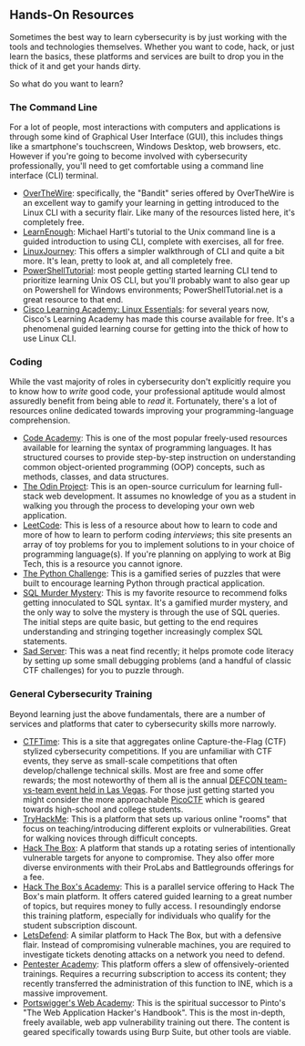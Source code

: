 ## Hands-On Resources

Sometimes the best way to learn cybersecurity is by just working with the tools and technologies themselves. Whether you want to code, hack, or just learn the basics, these platforms and services are built to drop you in the thick of it and get your hands dirty.

So what do you want to learn?

### The Command Line

For a lot of people, most interactions with computers and applications is through some kind of Graphical User Interface (GUI), this includes things like a smartphone's touchscreen, Windows Desktop, web browsers, etc. However if you're going to become involved with cybersecurity professionally, you'll need to get comfortable using a command line interface (CLI) terminal.

* [OverTheWire](https://overthewire.org/wargames/bandit/): specifically, the "Bandit" series offered by OverTheWire is an excellent way to gamify your learning in getting introduced to the Linux CLI with a security flair. Like many of the resources listed here, it's completely free.
* [LearnEnough](https://www.learnenough.com/command-line-tutorial): Michael Hartl's tutorial to the Unix command line is a guided introduction to using CLI, complete with exercises, all for free.
* [LinuxJourney](https://linuxjourney.com/): This offers a simpler walkthrough of CLI and quite a bit more. It's lean, pretty to look at, and all completely free.
* [PowerShellTutorial](https://powershelltutorial.net/): most people getting started learning CLI tend to prioritize learning Unix OS CLI, but you'll probably want to also gear up on Powershell for Windows environments; PowerShellTutorial.net is a great resource to that end.
* [Cisco Learning Academy: Linux Essentials](https://www.netdevgroup.com/online/courses/open-source/linux-essentials): for several years now, Cisco's Learning Academy has made this course available for free. It's a phenomenal guided learning course for getting into the thick of how to use Linux CLI.

### Coding

While the vast majority of roles in cybersecurity don't explicitly require you to know how to *write* good code, your professional aptitude would almost assuredly benefit from being able to *read* it. Fortunately, there's a lot of resources online dedicated towards improving your programming-language comprehension.

* [Code Academy](https://www.codecademy.com/): This is one of the most popular freely-used resources available for learning the syntax of programming languages. It has structured courses to provide step-by-step instruction on understanding common object-oriented programming (OOP) concepts, such as methods, classes, and data structures.
* [The Odin Project](https://www.theodinproject.com/): This is an open-source curriculum for learning full-stack web development. It assumes no knowledge of you as a student in walking you through the process to developing your own web application.
* [LeetCode](https://leetcode.com/): This is less of a resource about how to learn to code and more of how to learn to perform coding *interviews*; this site presents an array of toy problems for you to implement solutions to in your choice of programming language(s). If you're planning on applying to work at Big Tech, this is a resource you cannot ignore.
* [The Python Challenge](https://www.pythonchallenge.com/): This is a gamified series of puzzles that were built to encourage learning Python through practical application.
* [SQL Murder Mystery](https://mystery.knightlab.com/): This is my favorite resource to recommend folks getting innoculated to SQL syntax. It's a gamified murder mystery, and the only way to solve the mystery is through the use of SQL queries. The initial steps are quite basic, but getting to the end requires understanding and stringing together increasingly complex SQL statements.
* [Sad Server](https://sadservers.com/scenarios): This was a neat find recently; it helps promote code literacy by setting up some small debugging problems (and a handful of classic CTF challenges) for you to puzzle through.

### General Cybersecurity Training

Beyond learning just the above fundamentals, there are a number of services and platforms that cater to cybersecurity skills more narrowly.

* [CTFTime](https://ctftime.org/): This is a site that aggregates online Capture-the-Flag (CTF) stylized cybersecurity competitions. If you are unfamiliar with CTF events, they serve as small-scale competitions that often develop/challenge technical skills. Most are free and some offer rewards; the most noteworthy of them all is the annual [DEFCON team-vs-team event held in Las Vegas](https://defcon.org/html/links/dc-ctf.html). For those just getting started you might consider the more approachable [PicoCTF](https://picoctf.org/) which is geared towards high-school and college students.
* [TryHackMe](https://tryhackme.com/): This is a platform that sets up various online "rooms" that focus on teaching/introducing different exploits or vulnerabilities. Great for walking novices through difficult concepts.
* [Hack The Box](https://www.hackthebox.com/): A platform that stands up a rotating series of intentionally vulnerable targets for anyone to compromise. They also offer more diverse environments with their ProLabs and Battlegrounds offerings for a fee.
* [Hack The Box's Academy](https://academy.hackthebox.com/): This is a parallel service offering to Hack The Box's main platform. It offers catered guided learning to a great number of topics, but requires money to fully access. I resoundingly endorse this training platform, especially for individuals who qualify for the student subscription discount.
* [LetsDefend](https://letsdefend.io/): A similar platform to Hack The Box, but with a defensive flair. Instead of compromising vulnerable machines, you are required to investigate tickets denoting attacks on a network you need to defend.
* [Pentester Academy](https://www.pentesteracademy.com/topics): This platform offers a slew of offensively-oriented trainings. Requires a recurring subscription to access its content; they recently transferred the administration of this function to INE, which is a massive improvement.
* [Portswigger's Web Academy](https://portswigger.net/web-security): This is the spiritual successor to Pinto's "The Web Application Hacker's Handbook". This is the most in-depth, freely available, web app vulnerability training out there. The content is geared specifically towards using Burp Suite, but other tools are viable.